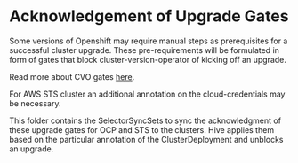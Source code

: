 # Acknowledgement of Upgrade Gates

Some versions of Openshift may require manual steps as prerequisites for a successful cluster upgrade. These pre-requirements will be formulated in form of gates that block cluster-version-operator of kicking off an upgrade.

Read more about CVO gates [here](https://github.com/openshift/enhancements/blob/mater/enhancements/update/upgrades-blocking-on-ack.md#general-implementation).

For AWS STS cluster an additional annotation on the cloud-credentials may be necessary.

This folder contains the SelectorSyncSets to sync the acknowledgment of these upgrade gates for OCP and STS to the clusters. Hive applies them based on the particular annotation of the ClusterDeployment and unblocks an upgrade.
